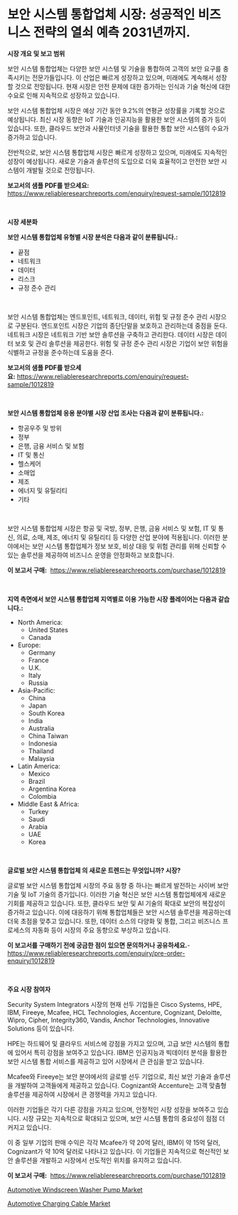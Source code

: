 <p><h1>보안 시스템 통합업체 시장: 성공적인 비즈니스 전략의 열쇠 예측 2031년까지.</h1></p><p><strong>시장 개요 및 보고 범위</strong></p>
<p><p>보안 시스템 통합업체는 다양한 보안 시스템 및 기술을 통합하여 고객의 보안 요구를 충족시키는 전문가들입니다. 이 산업은 빠르게 성장하고 있으며, 미래에도 계속해서 성장할 것으로 전망됩니다. 현재 시장은 안전 문제에 대한 증가하는 인식과 기술 혁신에 대한 수요로 인해 지속적으로 성장하고 있습니다.</p><p>보안 시스템 통합업체 시장은 예상 기간 동안 9.2%의 연평균 성장률을 기록할 것으로 예상됩니다. 최신 시장 동향은 IoT 기술과 인공지능을 활용한 보안 시스템의 증가 등이 있습니다. 또한, 클라우드 보안과 사물인터넷 기술을 활용한 통합 보안 시스템의 수요가 증가하고 있습니다.</p><p>전반적으로, 보안 시스템 통합업체 시장은 빠르게 성장하고 있으며, 미래에도 지속적인 성장이 예상됩니다. 새로운 기술과 솔루션의 도입으로 더욱 효율적이고 안전한 보안 시스템이 개발될 것으로 전망됩니다.</p></p>
<p><strong>보고서의 샘플 PDF를 받으세요:</strong> <a href="https://www.reliableresearchreports.com/enquiry/request-sample/1012819">https://www.reliableresearchreports.com/enquiry/request-sample/1012819</a></p>
<p>&nbsp;</p>
<p><strong>시장 세분화</strong></p>
<p><strong>보안 시스템 통합업체 유형별 시장 분석은 다음과 같이 분류됩니다.:</strong></p>
<p><ul><li>끝점</li><li>네트워크</li><li>데이터</li><li>리스크</li><li>규정 준수 관리</li></ul></p>
<p>&nbsp;</p>
<p><p>보안 시스템 통합업체는 엔드포인트, 네트워크, 데이터, 위험 및 규정 준수 관리 시장으로 구분된다. 엔드포인트 시장은 기업의 종단단말을 보호하고 관리하는데 중점을 둔다. 네트워크 시장은 네트워크 기반 보안 솔루션을 구축하고 관리한다. 데이터 시장은 데이터 보호 및 관리 솔루션을 제공한다. 위험 및 규정 준수 관리 시장은 기업이 보안 위험을 식별하고 규정을 준수하는데 도움을 준다.</p></p>
<p><strong>보고서의 샘플 PDF를 받으세요:</strong>&nbsp;<a href="https://www.reliableresearchreports.com/enquiry/request-sample/1012819">https://www.reliableresearchreports.com/enquiry/request-sample/1012819</a></p>
<p>&nbsp;</p>
<p><strong> 보안 시스템 통합업체 응용 분야별 시장 산업 조사는 다음과 같이 분류됩니다.:</strong></p>
<p><ul><li>항공우주 및 방위</li><li>정부</li><li>은행, 금융 서비스 및 보험</li><li>IT 및 통신</li><li>헬스케어</li><li>소매업</li><li>제조</li><li>에너지 및 유틸리티</li><li>기타</li></ul></p>
<p>&nbsp;</p>
<p><p>보안 시스템 통합업체 시장은 항공 및 국방, 정부, 은행, 금융 서비스 및 보험, IT 및 통신, 의료, 소매, 제조, 에너지 및 유틸리티 등 다양한 산업 분야에 적용됩니다. 이러한 분야에서는 보안 시스템 통합업체가 정보 보호, 비상 대응 및 위험 관리를 위해 신뢰할 수 있는 솔루션을 제공하여 비즈니스 운영을 안정화하고 보호합니다.</p></p>
<p><strong>이 보고서 구매:</strong>&nbsp; <a href="https://www.reliableresearchreports.com/purchase/1012819">https://www.reliableresearchreports.com/purchase/1012819</a></p>
<p>&nbsp;</p>
<p><strong>지역 측면에서 보안 시스템 통합업체 지역별로 이용 가능한 시장 플레이어는 다음과 같습니다.:</strong></p>
<p><ul>
    <li>
        North America:
        <ul>
            <li>United States</li>
            <li>Canada</li>
        </ul>
    </li>
    <li>
        Europe:
        <ul>
            <li>Germany</li>
            <li>France</li>
            <li>U.K.</li>
            <li>Italy</li>
            <li>Russia</li>
        </ul>
    </li>
    <li>
        Asia-Pacific:
        <ul>
            <li>China</li>
            <li>Japan</li>
            <li>South Korea</li>
            <li>India</li>
            <li>Australia</li>
            <li>China Taiwan</li>
            <li>Indonesia</li>
            <li>Thailand</li>
            <li>Malaysia</li>
        </ul>
    </li>
    <li>
        Latin America:
        <ul>
            <li>Mexico</li>
            <li>Brazil</li>
            <li>Argentina Korea</li>
            <li>Colombia</li>
        </ul>
    </li>
    <li>
        Middle East & Africa:
        <ul>
            <li>Turkey</li>
            <li>Saudi</li>
            <li>Arabia</li>
            <li>UAE</li>
            <li>Korea</li>
        </ul>
    </li>
    </ul></p>
<p>&nbsp;</p>
<p><strong>글로벌 보안 시스템 통합업체 의 새로운 트렌드는 무엇입니까? 시장?</strong></p>
<p><p>글로벌 보안 시스템 통합업체 시장의 주요 동향 중 하나는 빠르게 발전하는 사이버 보안 기술 및 IoT 기술의 증가입니다. 이러한 기술 혁신은 보안 시스템 통합업체에게 새로운 기회를 제공하고 있습니다. 또한, 클라우드 보안 및 AI 기술의 확대로 보안의 복잡성이 증가하고 있습니다. 이에 대응하기 위해 통합업체들은 보안 시스템 솔루션을 제공하는데 더욱 초점을 맞추고 있습니다. 또한, 데이터 소스의 다양화 및 통합, 그리고 비즈니스 프로세스의 자동화 등이 시장의 주요 동향으로 부상하고 있습니다.</p></p>
<p><strong>이 보고서를 구매하기 전에 궁금한 점이 있으면 문의하거나 공유하세요.</strong>- <a href="https://www.reliableresearchreports.com/enquiry/pre-order-enquiry/1012819">https://www.reliableresearchreports.com/enquiry/pre-order-enquiry/1012819</a></p>
<p>&nbsp;</p>
<p><strong>주요 시장 참여자</strong></p>
<p><p>Security System Integrators 시장의 현재 선두 기업들은 Cisco Systems, HPE, IBM, Fireeye, Mcafee, HCL Technologies, Accenture, Cognizant, Deloitte, Wipro, Cipher, Integrity360, Vandis, Anchor Technologies, Innovative Solutions 등이 있습니다. </p><p>HPE는 하드웨어 및 클라우드 서비스에 강점을 가지고 있으며, 고급 보안 시스템의 통합에 있어서 특히 강점을 보여주고 있습니다. IBM은 인공지능과 빅데이터 분석을 활용한 보안 시스템 통합 서비스를 제공하고 있어 시장에서 큰 관심을 받고 있습니다. </p><p>Mcafee와 Fireeye는 보안 분야에서의 글로벌 선두 기업으로, 최신 보안 기술과 솔루션을 개발하여 고객들에게 제공하고 있습니다. Cognizant와 Accenture는 고객 맞춤형 솔루션을 제공하여 시장에서 큰 경쟁력을 가지고 있습니다. </p><p>이러한 기업들은 각기 다른 강점을 가지고 있으며, 안정적인 시장 성장을 보여주고 있습니다. 시장 규모는 지속적으로 확대되고 있으며, 보안 시스템 통합의 중요성이 점점 더 커지고 있습니다.</p><p>이 중 일부 기업의 판매 수익은 각각 Mcafee가 약 20억 달러, IBM이 약 15억 달러, Cognizant가 약 10억 달러로 나타나고 있습니다. 이 기업들은 지속적으로 혁신적인 보안 솔루션을 개발하고 시장에서 선도적인 위치를 유지하고 있습니다.</p></p>
<p><strong>이 보고서 구매:</strong>&nbsp;&nbsp;<a href="https://www.reliableresearchreports.com/purchase/1012819">https://www.reliableresearchreports.com/purchase/1012819</a></p>
<p><p><a href="https://forested-sushi-9b0.notion.site/Automotive-Windscreen-Washer-Pump-Market-A-Comprehensive-Report-of-its-Market-Share-Growth-Trends-378607b35e1242ce8232096cd12231f6">Automotive Windscreen Washer Pump Market</a></p><p><a href="https://lydian-appliance-61d.notion.site/Automotive-Charging-Cable-Market-Dynamics-2024-2031-Also-about-Its-Market-Trends-Projections-and--e5d70b94032b4c3794a32f570ce04173">Automotive Charging Cable Market</a></p></p>
